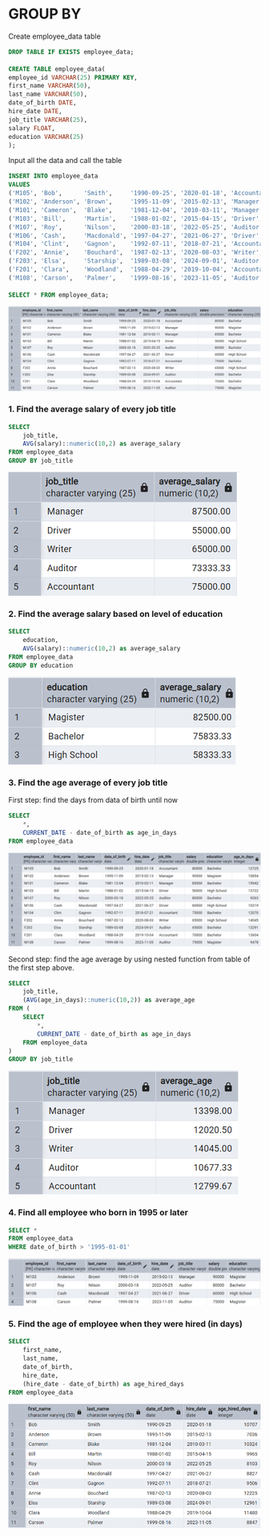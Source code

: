 # GROUP BY

Create employee_data table
```sql
DROP TABLE IF EXISTS employee_data;

CREATE TABLE employee_data(
employee_id VARCHAR(25) PRIMARY KEY,
first_name VARCHAR(50),
last_name VARCHAR(50),
date_of_birth DATE,
hire_date DATE,
job_title VARCHAR(25),
salary FLOAT,
education VARCHAR(25)
);
```
Input all the data and call the table
```sql
INSERT INTO employee_data
VALUES 
('M105', 'Bob',      'Smith',     '1990-09-25', '2020-01-18', 'Accountant', 80000, 'Bachelor'),
('M102', 'Anderson', 'Brown',     '1995-11-09', '2015-02-13', 'Manager',    90000, 'Magister'),
('M101', 'Cameron',  'Blake',     '1981-12-04', '2010-03-11', 'Manager',    85000, 'Bachelor'),
('M103', 'Bill',     'Martin',    '1988-01-02', '2015-04-15', 'Driver',     50000, 'High School'),
('M107', 'Roy',      'Nilson',    '2000-03-18', '2022-05-25', 'Auditor',    80000, 'Bachelor'),
('M106', 'Cash',     'Macdonald', '1997-04-27', '2021-06-27', 'Driver',     60000, 'High School'),
('M104', 'Clint',    'Gagnon',    '1992-07-11', '2018-07-21', 'Accountant', 75000, 'Bachelor'),
('F202', 'Annie',    'Bouchard',  '1987-02-13', '2020-08-03', 'Writer',     65000, 'High School'),
('F203', 'Elsa',     'Starship',  '1989-03-08', '2024-09-01', 'Auditor',    65000, 'Bachelor'),
('F201', 'Clara',    'Woodland',  '1988-04-29', '2019-10-04', 'Accountant', 70000, 'Bachelor'),
('M108', 'Carson',   'Palmer',    '1999-08-16', '2023-11-05', 'Auditor',    75000, 'Magister');

SELECT * FROM employee_data;
```

![Library_project](https://github.com/imdwipayana/PostgreSQL/blob/main/Practice/GROUP%20BY/image/employee_data.png)

### 1. Find the average salary of every job title

```sql
SELECT 
	job_title,
	AVG(salary)::numeric(10,2) as average_salary
FROM employee_data
GROUP BY job_title
```
![Library_project](https://github.com/imdwipayana/PostgreSQL/blob/main/Practice/GROUP%20BY/image/number1.png)

### 2. Find the average salary based on level of education

```sql
SELECT 
	education,
	AVG(salary)::numeric(10,2) as average_salary
FROM employee_data
GROUP BY education
```
![Library_project](https://github.com/imdwipayana/PostgreSQL/blob/main/Practice/GROUP%20BY/image/number2.png)

### 3. Find the age average of every job title

First step: find the days from data of birth until now

```sql
SELECT
	*,
	CURRENT_DATE - date_of_birth as age_in_days
FROM employee_data
```
![Library_project](https://github.com/imdwipayana/PostgreSQL/blob/main/Practice/GROUP%20BY/image/number3step1.png)

Second step: find the age average by using nested function from table of the first step above.

```sql
SELECT
	job_title,
	(AVG(age_in_days)::numeric(10,2)) as average_age
FROM (
    SELECT
	    *,
	    CURRENT_DATE - date_of_birth as age_in_days
    FROM employee_data
)
GROUP BY job_title
```
![Library_project](https://github.com/imdwipayana/PostgreSQL/blob/main/Practice/GROUP%20BY/image/number3step2.png)

### 4. Find all employee who born in 1995 or later

```sql
SELECT *
FROM employee_data
WHERE date_of_birth > '1995-01-01'
```
![Library_project](https://github.com/imdwipayana/PostgreSQL/blob/main/Practice/GROUP%20BY/image/number4.png)

### 5. Find the age of employee when they were hired (in days)

```sql
SELECT 
	first_name,
	last_name,
	date_of_birth,
	hire_date,
	(hire_date - date_of_birth) as age_hired_days
FROM employee_data
```
![Library_project](https://github.com/imdwipayana/PostgreSQL/blob/main/Practice/GROUP%20BY/image/number5.png)

